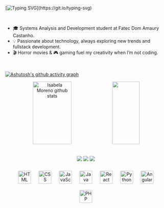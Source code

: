 [![Typing SVG](https://readme-typing-svg.herokuapp.com/?color=3b82f6&size=35&center=true&vCenter=true&width=1000&lines=Hi!+My+name's+Isabela;I'm+17+years+old;Do+you+wanna+some+coffee?)](https://git.io/typing-svg)

<br>

- 🎓 Systems Analysis and Development student at Fatec Dom Amaury Castanho.
- 💡 Passionate about technology, always exploring new trends and fullstack development.
- 🎬 Horror movies & 🎮 gaming fuel my creativity when I’m not coding.

<br>

[![Ashutosh's github activity graph](https://github-readme-activity-graph.vercel.app/graph?username=isabmoreeno&bg_color=0d1117&color=3b82f6&line=3b82f6&point=60a5fa&area=true&hide_border=true)](https://github.com/ashutosh00710/github-readme-activity-graph)


<div align="center">  
  <img width="49%" height="195px" src="https://github-readme-stats.vercel.app/api?username=isabmoreeno&show_icons=true&count_private=true&hide_border=true&title_color=3b82f6&icon_color=3b82f6&text_color=c9d1d9&bg_color=00000000" alt="Isabela Moreno github stats" /> 
  <img width="41%" height="195px" src="https://github-readme-stats.vercel.app/api/top-langs/?username=isabmoreeno&layout=compact&hide_border=true&title_color=3b82f6&text_color=3b82f6&bg_color=00000000" />
</div>

<br>
<br>

<div align="center">
  <a href="https://instagram.com/isabmoreeno" target="_blank"><img src="https://img.shields.io/badge/-Instagram-%23E4405F?style=for-the-badge&logo=instagram&logoColor=white" target="_blank"></a>
  <a href = "mailto:isabelamoreno.souza16@gmail.com"><img src="https://img.shields.io/badge/Gmail-D14836?style=for-the-badge&logo=gmail&logoColor=white" target="_blank"></a>
  <a href="https://www.linkedin.com/in/isabela-moreno-46a21a328/" target="_blank"><img src="https://img.shields.io/badge/-LinkedIn-%230077B5?style=for-the-badge&logo=linkedin&logoColor=white" target="_blank"></a> 
</div>

<br>

<div align="center">
  <img src="https://cdn.jsdelivr.net/gh/devicons/devicon@latest/icons/html5/html5-original.svg" title="HTML" width="40px" style="margin: 10px;">
  <img src="https://cdn.jsdelivr.net/gh/devicons/devicon@latest/icons/css3/css3-original.svg" title="CSS" width="40px" style="margin: 10px;">
  <img src="https://cdn.jsdelivr.net/gh/devicons/devicon@latest/icons/javascript/javascript-original.svg" title="JavaScript" width="40px" style="margin: 10px;">
  <img src="https://cdn.jsdelivr.net/gh/devicons/devicon@latest/icons/java/java-original.svg" title="Java" width="40px" style="margin: 10px;">
  <img src="https://cdn.jsdelivr.net/gh/devicons/devicon@latest/icons/react/react-original.svg" title="React" width="40px" style="margin: 10px;">
  <img src="https://cdn.jsdelivr.net/gh/devicons/devicon@latest/icons/python/python-original.svg" title="Python" width="40px" style="margin: 10px;">
  <img src="https://cdn.jsdelivr.net/gh/devicons/devicon@latest/icons/angular/angular-original.svg" title="Angular" width="40px" style="margin: 10px;">
  <img src="https://cdn.jsdelivr.net/gh/devicons/devicon@latest/icons/php/php-original.svg" title="PHP" width="40px" style="margin: 10px;">
</div>


  
